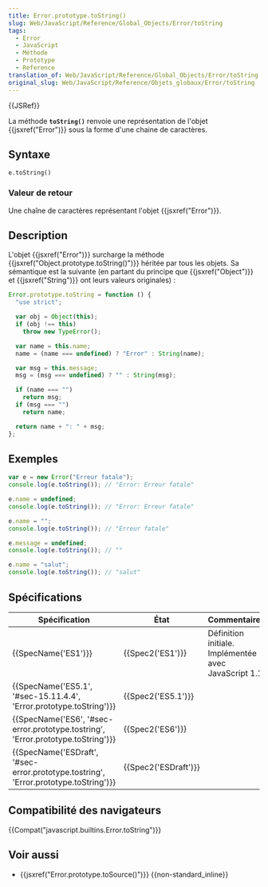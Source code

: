```yaml
---
title: Error.prototype.toString()
slug: Web/JavaScript/Reference/Global_Objects/Error/toString
tags:
  - Error
  - JavaScript
  - Méthode
  - Prototype
  - Reference
translation_of: Web/JavaScript/Reference/Global_Objects/Error/toString
original_slug: Web/JavaScript/Reference/Objets_globaux/Error/toString
---
```

{{JSRef}}

La méthode **`toString()`** renvoie une représentation de l'objet {{jsxref("Error")}} sous la forme d'une chaine de caractères.

## Syntaxe

    e.toString()

### Valeur de retour

Une chaîne de caractères représentant l'objet {{jsxref("Error")}}.

## Description

L'objet {{jsxref("Error")}} surcharge la méthode {{jsxref("Object.prototype.toString()")}} héritée par tous les objets. Sa sémantique est la suivante (en partant du principe que {{jsxref("Object")}} et {{jsxref("String")}} ont leurs valeurs originales) :

```js
Error.prototype.toString = function () {
  "use strict";

  var obj = Object(this);
  if (obj !== this)
    throw new TypeError();

  var name = this.name;
  name = (name === undefined) ? "Error" : String(name);

  var msg = this.message;
  msg = (msg === undefined) ? "" : String(msg);

  if (name === "")
    return msg;
  if (msg === "")
    return name;

  return name + ": " + msg;
};
```

## Exemples

```js
var e = new Error("Erreur fatale");
console.log(e.toString()); // "Error: Erreur fatale"

e.name = undefined;
console.log(e.toString()); // "Error: Erreur fatale"

e.name = "";
console.log(e.toString()); // "Erreur fatale"

e.message = undefined;
console.log(e.toString()); // ""

e.name = "salut";
console.log(e.toString()); // "salut"
```

## Spécifications

| Spécification                                                                                                    | État                         | Commentaires                                          |
| ---------------------------------------------------------------------------------------------------------------- | ---------------------------- | ----------------------------------------------------- |
| {{SpecName('ES1')}}                                                                                         | {{Spec2('ES1')}}         | Définition initiale. Implémentée avec JavaScript 1.1. |
| {{SpecName('ES5.1', '#sec-15.11.4.4', 'Error.prototype.toString')}}                         | {{Spec2('ES5.1')}}     |                                                       |
| {{SpecName('ES6', '#sec-error.prototype.tostring', 'Error.prototype.toString')}}     | {{Spec2('ES6')}}         |                                                       |
| {{SpecName('ESDraft', '#sec-error.prototype.tostring', 'Error.prototype.toString')}} | {{Spec2('ESDraft')}} |                                                       |

## Compatibilité des navigateurs

{{Compat("javascript.builtins.Error.toString")}}

## Voir aussi

- {{jsxref("Error.prototype.toSource()")}} {{non-standard_inline}}

